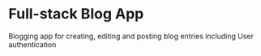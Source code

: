 Full-stack Blog App
===================

Blogging app for creating, editing and posting blog entries including User authentication
